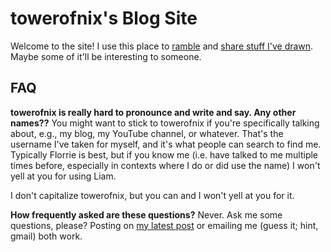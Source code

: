# towerofnix's Blog Site

Welcome to the site! I use this place to [ramble](archive/text.html) and
[share stuff I've drawn](archive/art.html). Maybe some of it'll be interesting
to someone.

## FAQ

**towerofnix is really hard to pronounce and write and say. Any other names??**
You might want to stick to towerofnix if you're specifically talking about,
e.g., my blog, my YouTube channel, or whatever. That's the username I've taken
for myself, and it's what people can search to find me. Typically Florrie is
best, but if you know me (i.e. have talked to me multiple times before,
especially in contexts where I do or did use the name) I won't yell at you for
using Liam.

I don't capitalize towerofnix, but you can and I won't yell at you for it.

**How frequently asked are these questions?** Never. Ask me some questions,
please? Posting on [my latest post](index.html) or emailing me (guess it; hint,
gmail) both work.
